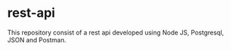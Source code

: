 # rest-api

This repository consist of a rest api developed using Node JS, Postgresql, JSON and Postman.
